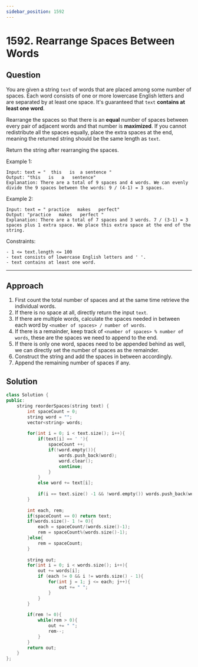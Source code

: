 ```yaml
---
sidebar_position: 1592
---
```


# 1592. Rearrange Spaces Between Words

## Question 
You are given a string `text` of words that are placed among some number of spaces. Each word consists of one or more lowercase English letters and are separated by at least one space. It's guaranteed that `text` **contains at least one word**.

Rearrange the spaces so that there is an **equal** number of spaces between every pair of adjacent words and that number is **maximized**. If you cannot redistribute all the spaces equally, place the extra spaces at the end, meaning the returned string should be the same length as `text`.

Return the string after rearranging the spaces.

Example 1:
```
Input: text = "  this   is  a sentence "
Output: "this   is   a   sentence"
Explanation: There are a total of 9 spaces and 4 words. We can evenly divide the 9 spaces between the words: 9 / (4-1) = 3 spaces.
```
Example 2:
```
Input: text = " practice   makes   perfect"
Output: "practice   makes   perfect "
Explanation: There are a total of 7 spaces and 3 words. 7 / (3-1) = 3 spaces plus 1 extra space. We place this extra space at the end of the string.
```

Constraints:
```
- 1 <= text.length <= 100
- text consists of lowercase English letters and ' '.
- text contains at least one word.
```

---

## Approach

1. First count the total number of spaces and at the same time retrieve the individual words.
2. If there is no space at all, directly return the input `text`.
3. If there are multiple words, calculate the spaces needed in between each word by `<number of spaces> / number of words`.
4. If there is a remainder, keep track of `<number of spaces> % number of words`, these are the spaces we need to append to the end.
5. If there is only one word, spaces need to be appended behind as well, we can directly set the number of spaces as the remainder.
6. Construct the string and add the spaces in between accordingly.
7. Append the remaining number of spaces if any.

## Solution

```cpp
class Solution {
public:
    string reorderSpaces(string text) {
        int spaceCount = 0;
        string word = "";
        vector<string> words;
        
        for(int i = 0; i < text.size(); i++){
            if(text[i] == ' '){
                spaceCount ++;
                if(!word.empty()){
                    words.push_back(word);
                    word.clear();
                    continue;
                } 
            } 
            else word += text[i];
            
            if(i == text.size() -1 && !word.empty()) words.push_back(word);              
        }
        
        int each, rem;
        if(spaceCount == 0) return text;
        if(words.size()- 1 != 0){
            each = spaceCount/(words.size()-1);
            rem = spaceCount%(words.size()-1);
        }else{
            rem = spaceCount;
        }
        
        string out;
        for(int i = 0; i < words.size(); i++){
            out += words[i];
            if (each != 0 && i != words.size() - 1){
                for(int j = 1; j <= each; j++){
                    out += " ";
                } 
            }
        }
        
        if(rem != 0){
            while(rem > 0){
                out += " ";
                rem--;
            }
        }
        return out;
    }
};
```